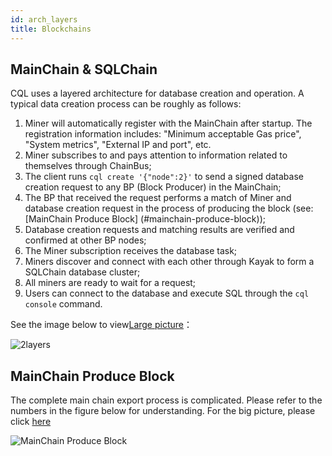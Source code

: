 ```yaml
---
id: arch_layers
title: Blockchains
---
```



## MainChain & SQLChain

CQL uses a layered architecture for database creation and operation. A typical data creation process can be roughly as follows:

1. Miner will automatically register with the MainChain after startup. The registration information includes: "Minimum acceptable Gas price", "System metrics", "External IP and port", etc.
2. Miner subscribes to and pays attention to information related to themselves through ChainBus;
3. The client runs `cql create '{"node":2}'` to send a signed database creation request to any BP (Block Producer) in the MainChain;
4. The BP that received the request performs a match of Miner and database creation request in the process of producing the block (see: [MainChain Produce Block] (#mainchain-produce-block));
5. Database creation requests and matching results are verified and confirmed at other BP nodes;
6. The Miner subscription receives the database task;
7. Miners discover and connect with each other through Kayak to form a SQLChain database cluster;
8. All miners are ready to wait for a request;
9. Users can connect to the database and execute SQL through the `cql console` command.

See the image below to view[Large picture](https://cdn.jsdelivr.net/gh/CovenantSQL/docs@b7143254adb804dff0e3bc1f2f6ab11ad9cd44f5/website/static/img/2layers.svg)：

![2layers](https://cdn.jsdelivr.net/gh/CovenantSQL/docs@b7143254adb804dff0e3bc1f2f6ab11ad9cd44f5/website/static/img/2layers.svg)


## MainChain Produce Block

The complete main chain export process is complicated. Please refer to the numbers in the figure below for understanding. For the big picture, please click [here](https://cdn.jsdelivr.net/gh/CovenantSQL/docs/website/static/img/produce-block.svg)

![MainChain Produce Block](https://cdn.jsdelivr.net/gh/CovenantSQL/docs/website/static/img/produce-block.svg)

